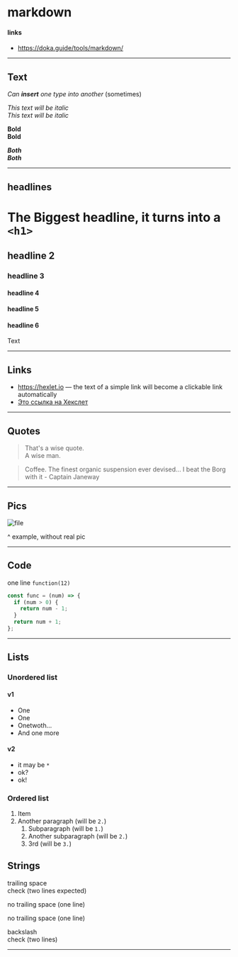 # markdown

#### links

- https://doka.guide/tools/markdown/ 

---

## Text

*Can **insert** one *type* into another* (sometimes)

*This text will be italic*  
_This text will be italic_

**Bold**  
__Bold__

***Both***  
___Both___  

---

## headlines

# The Biggest headline, it turns into a  `<h1>`

## headline 2

### headline 3

#### headline 4

#### headline 5 

#### headline 6

Text

---

## Links

- https://hexlet.io — the text of a simple link will become a clickable link automatically
- [Это ссылка на Хекслет](https://hexlet.io)

---

## Quotes

> That's a wise quote.\
> A wise man.

> Coffee. The finest organic suspension ever devised... I beat the Borg with it - Captain Janeway

---

## Pics

![file](alt-text)

^ example, without real pic

---

## Code

one line `function(12)` 

```javascript
const func = (num) => {
  if (num > 0) {
    return num - 1;
  }
  return num + 1;
};
```

---

## Lists

### Unordered list

#### v1

- One
- One
- Onetwoth...
- And one more

#### v2

* it may be `*`
* ok?
* ok!

### Ordered list

1. Item
1. Another paragraph (will be `2.`)
	1. Subparagraph (will be `1.`)
	1. Another subparagraph (will be `2.`)
	1. 3rd (will be `3.`)


## Strings

trailing space  
check (two lines expected)

no trailing 
space (one line)

no trailing
space (one line)

backslash\
check (two lines)

---
